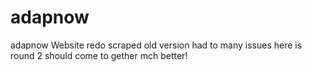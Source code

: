 # adapnow
adapnow Website redo
scraped old version had to many issues here is round 2 should come to gether mch better!
